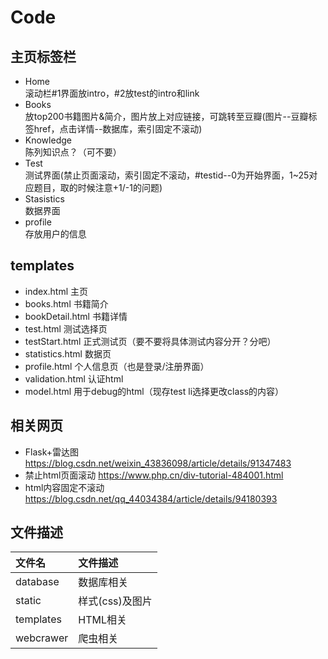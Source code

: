 # Code

## 主页标签栏
- Home  
  滚动栏#1界面放intro，#2放test的intro和link
- Books  
  放top200书籍图片&简介，图片放上对应链接，可跳转至豆瓣(图片--豆瓣<a>标签href，点击详情--数据库，索引固定不滚动)
- Knowledge  
  陈列知识点？（可不要）
- Test  
  测试界面(禁止页面滚动，索引固定不滚动，#testid--0为开始界面，1~25对应题目，取的时候注意+1/-1的问题)
- Stasistics  
  数据界面
- profile  
  存放用户的信息

## templates
- index.html  主页
- books.html  书籍简介
- bookDetail.html  书籍详情
- test.html  测试选择页
- testStart.html 正式测试页（要不要将具体测试内容分开？分吧）
- statistics.html 数据页
- profile.html 个人信息页（也是登录/注册界面）
- validation.html 认证html
- model.html 用于debug的html（现存test li选择更改class的内容）

## 相关网页
- Flask+雷达图  https://blog.csdn.net/weixin_43836098/article/details/91347483
- 禁止html页面滚动  https://www.php.cn/div-tutorial-484001.html
- html内容固定不滚动  https://blog.csdn.net/qq_44034384/article/details/94180393


## 文件描述

| 文件名    | 文件描述        |
| :-------- | :-------------- |
| database  | 数据库相关      |
| static    | 样式(css)及图片 |
| templates | HTML相关        |
| webcrawer | 爬虫相关        |
